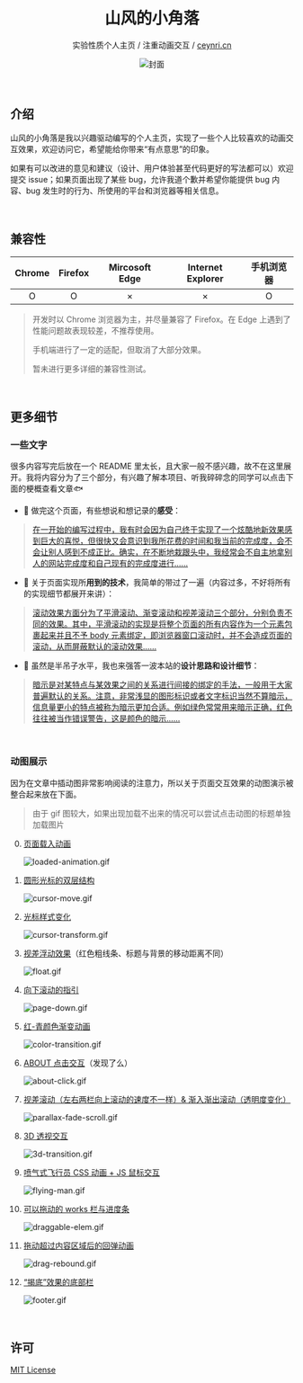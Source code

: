 <div align="center">
  <h1>山风的小角落</h1>
  <p>实验性质个人主页 / 注重动画交互 / <a href="https://www.ceynri.cn/" target="_blank">ceynri.cn</a></p>
  <img src="https://i.loli.net/2020/02/28/VhjGPQi5S7HRpgy.jpg" alt="封面"/>
</div>

<br>
<br>

## 介绍

山风的小角落是我以兴趣驱动编写的个人主页，实现了一些个人比较喜欢的动画交互效果，欢迎访问它，希望能给你带来“有点意思”的印象。

如果有可以改进的意见和建议（设计、用户体验甚至代码更好的写法都可以）欢迎提交 issue；如果页面出现了某些 bug，允许我道个歉并希望你能提供 bug 内容、bug 发生时的行为、所使用的平台和浏览器等相关信息。

<br>

## 兼容性

| Chrome | Firefox | Mircosoft Edge | Internet Explorer | 手机浏览器 |
| :----: | :-----: | :------------: | :---------------: | :--------: |
|   O    |    O    |       ×        |         ×         |     O      |

> 开发时以 Chrome 浏览器为主，并尽量兼容了 Firefox。在 Edge 上遇到了性能问题故表现较差，不推荐使用。
> 
> 手机端进行了一定的适配，但取消了大部分效果。
> 
> 暂未进行更多详细的兼容性测试。

<br>

## 更多细节

### 一些文字

很多内容写完后放在一个 README 里太长，且大家一般不感兴趣，故不在这里展开。我将内容分为了三个部分，有兴趣了解本项目、听我碎碎念的同学可以点击下面的梗概查看文章🐟

- 🚩 做完这个页面，有些想说和想记录的**感受**：

> [在一开始的编写过程中，我有时会因为自己终于实现了一个炫酷地新效果感到巨大的喜悦，但很快又会意识到我所花费的时间和我当前的完成度，会不会让别人感到不成正比。确实，在不断地栽跟头中，我经常会不自主地拿别人的网站完成度和自己现有的完成度进行......](./article/summary.md)

- 🔨 关于页面实现所**用到的技术**，我简单的带过了一遍（内容过多，不好将所有的实现细节都展开来讲）：

> [滚动效果方面分为了平滑滚动、渐变滚动和视差滚动三个部分，分别负责不同的效果。其中，平滑滚动的实现是将整个页面的所有内容作为一个元素包裹起来并且不予 body 元素绑定，即浏览器窗口滚动时，并不会造成页面的滚动，从而屏蔽默认的滚动效果......](./article/technical-points.md)

- 🎨 虽然是半吊子水平，我也来强答一波本站的**设计思路和设计细节**：

> [暗示是对某特点与某效果之间的关系进行间接的绑定的手法，一般用于大家普遍默认的关系。注意，非常浅显的图形标识或者文字标识当然不算暗示，信息量更小的特点被称为暗示更加合适。例如绿色常常用来暗示正确，红色往往被当作错误警告，这是颜色的暗示......](./article/design-ideas.md)

<br>

### 动图展示

因为在文章中插动图非常影响阅读的注意力，所以关于页面交互效果的动图演示被整合起来放在下面。

> 由于 gif 图较大，如果出现加载不出来的情况可以尝试点击动图的标题单独加载图片

0. [页面载入动画](https://i.loli.net/2020/03/01/RWj3kGxiNzvMyPU.gif)

    ![loaded-animation.gif](https://i.loli.net/2020/03/01/RWj3kGxiNzvMyPU.gif)

1. [圆形光标的双层结构](https://i.loli.net/2020/02/27/GCj84SvNfqRQFcY.gif)

    ![cursor-move.gif](https://i.loli.net/2020/02/27/GCj84SvNfqRQFcY.gif)

2. [光标样式变化](https://i.loli.net/2020/02/27/xFQikNLCJOXHgsA.gif)

    ![cursor-transform.gif](https://i.loli.net/2020/02/27/xFQikNLCJOXHgsA.gif)

3. [视差浮动效果](https://i.loli.net/2020/02/27/hu5I7tTRLCzqD1F.gif)（红色粗线条、标题与背景的移动距离不同）

    ![float.gif](https://i.loli.net/2020/02/27/hu5I7tTRLCzqD1F.gif)

4. [向下滚动的指引](https://i.loli.net/2020/02/27/M5REnATWa4kOXhg.gif)

    ![page-down.gif](https://i.loli.net/2020/02/27/M5REnATWa4kOXhg.gif)

5. [红-青颜色渐变动画](https://i.loli.net/2020/02/27/1xKfrjNCFnvEBi4.gif)

    ![color-transition.gif](https://i.loli.net/2020/02/27/1xKfrjNCFnvEBi4.gif)

6. [ABOUT 点击交互](https://i.loli.net/2020/02/27/HNCbyFKarpom4YQ.gif)（发现了么）

    ![about-click.gif](https://i.loli.net/2020/02/27/HNCbyFKarpom4YQ.gif)

7. [视差滚动（左右两栏向上滚动的速度不一样）& 渐入渐出滚动（透明度变化）](https://i.loli.net/2020/02/27/c6V8JRixWQ4AgIK.gif)

    ![parallax-fade-scroll.gif](https://i.loli.net/2020/02/27/c6V8JRixWQ4AgIK.gif)

8. [3D 透视交互](https://i.loli.net/2020/02/27/1YWfMpsOVdlz68T.gif)

    ![3d-transition.gif](https://i.loli.net/2020/02/27/1YWfMpsOVdlz68T.gif)

9. [喷气式飞行员 CSS 动画 + JS 鼠标交互](https://i.loli.net/2020/02/27/HEhTJ8PBZe7d5CO.gif)

    ![flying-man.gif](https://i.loli.net/2020/02/27/HEhTJ8PBZe7d5CO.gif)

10. [可以拖动的 works 栏与进度条](https://i.loli.net/2020/02/27/fPLZaG59rtlxp8X.gif)

    ![draggable-elem.gif](https://i.loli.net/2020/02/27/fPLZaG59rtlxp8X.gif)

11. [拖动超过内容区域后的回弹动画](https://i.loli.net/2020/02/27/TSYQwcb3AeiVn8v.gif)

    ![drag-rebound.gif](https://i.loli.net/2020/02/27/TSYQwcb3AeiVn8v.gif)

12. [“揭底”效果的底部栏](https://i.loli.net/2020/02/27/1rXCWzGTmnSgQqF.gif)

    ![footer.gif](https://i.loli.net/2020/02/27/1rXCWzGTmnSgQqF.gif)

<br>

## 许可

[MIT License](./LICENSE)

<br>
